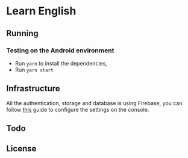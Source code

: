 # Learn English

## Running

### Testing on the Android environment
- Run `yarn` to install the dependencies,
- Run `yarn start`

## Infrastructure

All the authentication, storage and database is using Firebase, you can follow [this](https://invertase.io/oss/react-native-firebase/quick-start/android-firebase-credentials) guide to configure the settings on the console. 


## Todo


## License
